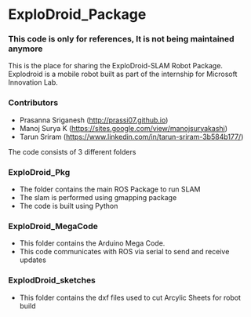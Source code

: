 # ExploDroid_Package
### This code is only for references, It is not being maintained anymore

This is the place for sharing the ExploDroid-SLAM Robot Package. Explodroid is a mobile robot built as part of the internship for Microsoft Innovation Lab. 
### Contributors
* Prasanna Sriganesh (http://prassi07.github.io)
* Manoj Surya K (https://sites.google.com/view/manojsuryakashi)
* Tarun Sriram (https://www.linkedin.com/in/tarun-sriram-3b584b177/)

The code consists of 3 different folders
### ExploDroid_Pkg
* The folder contains the main ROS Package to run SLAM
* The slam is performed using gmapping package 
* The code is built using Python

### ExploDroid_MegaCode 
* This folder contains the Arduino Mega Code.
* This code communicates with ROS via serial to send and receive updates

### ExplodDroid_sketches
* This folder contains the dxf files used to cut Arcylic Sheets for robot build

